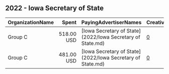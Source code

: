 ## 2022 - Iowa Secretary of State 
|OrganizationName|Spent|PayingAdvertiserNames|CreativeUrls|Impressions|Genders|AgeBrackets|CountryCodes|BillingAddresses|CandidateBallotInformation|
|:---|---:|:---|:---|---:|:---|:---|:---|:---|:---|
|Group C|518.00 USD|[Iowa Secretary of State](2022/Iowa Secretary of State.md)|[0](https://www.snap.com/political-ads/asset/11ae28803b2761d643a49fc32b6d1322232ab4c8fc7978151b2ec468086afd12?mediaType=jpg)|227,938||18+|united states|US|Iowa Secretary of State|
|Group C|481.00 USD|[Iowa Secretary of State](2022/Iowa Secretary of State.md)|[0](https://www.snap.com/political-ads/asset/827b5070a811156f0c630a6c5f71fe129c6300386d85ba18029d6f452d7228b3?mediaType=jpg)|202,335||18+|united states|US|Iowa Secretary of State|
